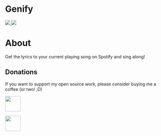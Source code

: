 <p align="center">
  <h1>Genify</h1>

  <a href="https://twitter.com/JoshLmao">
    <img src="https://img.shields.io/badge/twitter-JoshLmao-blue.svg?style=flat-square.svg"/>
  </a>
  <a href="https://artifacthistory.joshlmao.com">
    <img src="https://img.shields.io/badge/website-n/a-red.svg?style=flat-square.svg"/>
  </a>
</p>

# About

Get the lyrics to your current playing song on Spotify and sing along!

## Donations

If you want to support my open source work, please consider buying me a coffee (or two! ;D)

<a href="https://paypal.me/ijoshlmao"><img src="https://i.imgur.com/UfSd0gP.png" height="50px"/>

<a href="https://ko-fi.com/joshlmao"><img src="https://i.imgur.com/zDeHMoK.png" height="50px"/>

